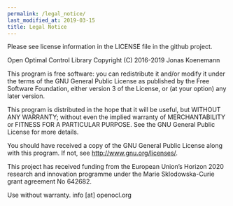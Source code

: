 ```yaml
---
permalink: /legal_notice/
last_modified_at: 2019-03-15
title: Legal Notice
---
```


Please see license information in the LICENSE file in the github project.

Open Optimal Control Library
Copyright (C) 2016-2019  Jonas Koenemann

This program is free software: you can redistribute it and/or modify
it under the terms of the GNU General Public License as published by
the Free Software Foundation, either version 3 of the License, or
(at your option) any later version.

This program is distributed in the hope that it will be useful,
but WITHOUT ANY WARRANTY; without even the implied warranty of
MERCHANTABILITY or FITNESS FOR A PARTICULAR PURPOSE.  See the
GNU General Public License for more details.

You should have received a copy of the GNU General Public License
along with this program.  If not, see <http://www.gnu.org/licenses/>.

This project has received funding from the European Union’s Horizon 2020 research and innovation programme under the Marie Sklodowska-Curie grant agreement No 642682.

Use without warranty.
info [at] openocl.org
